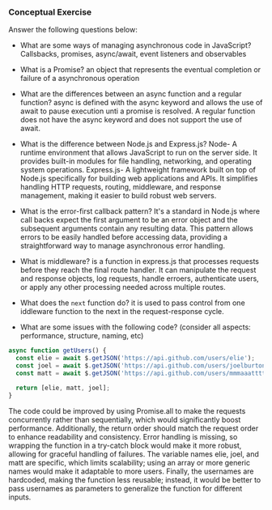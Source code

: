 ### Conceptual Exercise

Answer the following questions below:

- What are some ways of managing asynchronous code in JavaScript? Callsbacks, promises, async/await, event listeners and observables

- What is a Promise? an object that represents the eventual completion or failure of a asynchronous operation

- What are the differences between an async function and a regular function? async is defined with the async keyword and allows the use of await to pause execution unti a promise is resolved. A regular function does not have the async keyword and does not support the use of await.

- What is the difference between Node.js and Express.js? Node- A runtime environment that allows JavaScript to run on the server side. It provides built-in modules for file handling, networking, and operating system operations.
Express.js- A lightweight framework built on top of Node.js specifically for building web applications and APIs. It simplifies handling HTTP requests, routing, middleware, and response management, making it easier to build robust web servers.

- What is the error-first callback pattern? It's a standard in Node.js where call backs expect the first argument to be an error object and the subsequent arguments contain any resulting data. This pattern allows errors to be easily handled before accessing data, providing a straightforward way to manage asynchronous error handling.

- What is middleware? is a function in express.js that processes requests before they reach the final route handler. It can manipulate the request and response objects, log requests, handle erroers, authenticate users, or apply any other processing needed across multiple routes. 

- What does the `next` function do? it is used to pass control from one iddleware function to the next in the request-response cycle. 

- What are some issues with the following code? (consider all aspects: performance, structure, naming, etc)

```js
async function getUsers() {
  const elie = await $.getJSON('https://api.github.com/users/elie');
  const joel = await $.getJSON('https://api.github.com/users/joelburton');
  const matt = await $.getJSON('https://api.github.com/users/mmmaaatttttt');

  return [elie, matt, joel];
}
```

The code could be improved by using Promise.all to make the requests concurrently rather than sequentially, which would significantly boost performance. Additionally, the return order should match the request order to enhance readability and consistency. Error handling is missing, so wrapping the function in a try-catch block would make it more robust, allowing for graceful handling of failures. The variable names elie, joel, and matt are specific, which limits scalability; using an array or more generic names would make it adaptable to more users. Finally, the usernames are hardcoded, making the function less reusable; instead, it would be better to pass usernames as parameters to generalize the function for different inputs.
